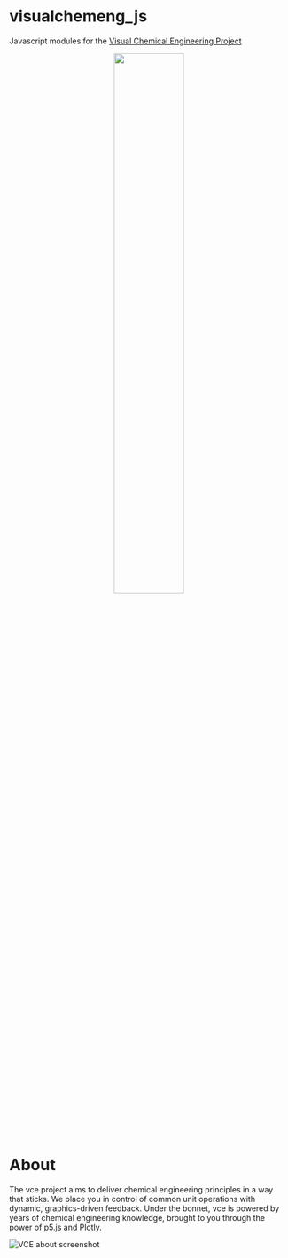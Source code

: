 # visualchemeng_js
Javascript modules for the [Visual Chemical Engineering Project](http://visualchemeng.com)

<p align="center">
<img src="http://visualchemeng.com/wp-content/uploads/2018/01/stack.png" width="50%" margin="auto" display="block">
</p>

# About
The vce project aims to deliver chemical engineering principles in a way that sticks. We place you in control of common unit operations with dynamic, graphics-driven feedback. Under the bonnet, vce is powered by years of chemical engineering knowledge, brought to you through the power of p5.js and Plotly.

![VCE about screenshot](http://visualchemeng.com/wp-content/uploads/2018/01/vce_screenshot2.png)


